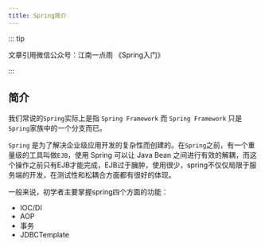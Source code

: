 ```yaml
---
title: Spring简介
---
```

::: tip

文章引用微信公众号：江南一点雨 《Spring入门》

:::
## 简介
我们常说的`Spring`实际上是指 `Spring Framework` 而 `Spring Framework` 只是`Spring`家族中的一个分支而已。

`Spring` 是为了解决企业级应用开发的复杂性而创建的。在`Spring`之前，有一个重量级的工具叫做`EJB`，使用 Spring 可以让 Java Bean 之间进行有效的解耦，而这个操作之前只有EJB才能完成，EJB过于臃肿，使用很少，spring不仅仅局限于服务端的开发，在测试性和松耦合方面都有很好的体现。

一般来说，初学者主要掌握spring四个方面的功能：
* IOC/DI
* AOP
* 事务
* JDBCTemplate


